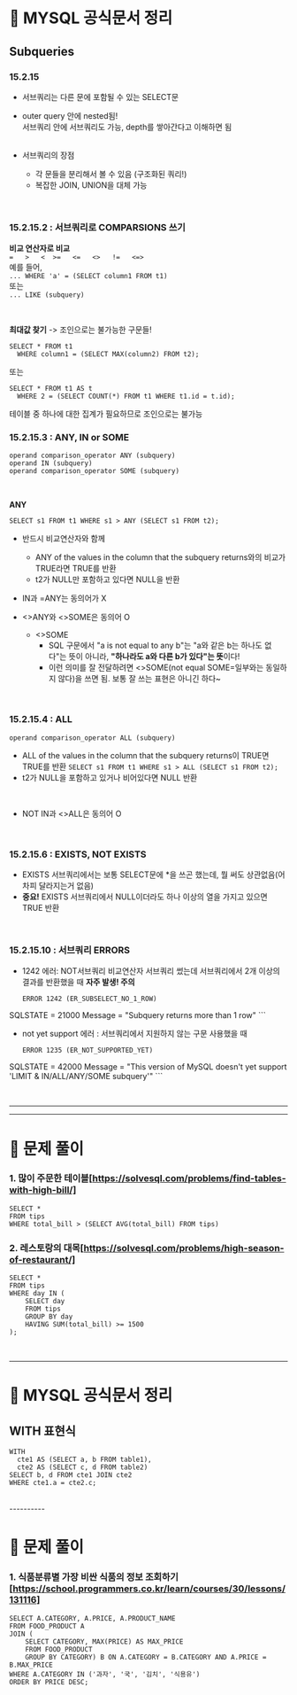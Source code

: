 # 📖 MYSQL 공식문서 정리
## Subqueries
### 15.2.15
- 서브쿼리는 다른 문에 포함될 수 있는 SELECT문 
- outer query 안에 nested됨! <br/>
  서브쿼리 안에 서브쿼리도 가능, depth를 쌓아간다고 이해하면 됨<br/>
  <br/>

- 서브쿼리의 장점
    - 각 문들을 분리해서 볼 수 있음 (구조화된 쿼리!)
    - 복잡한 JOIN, UNION을 대체 가능
<br/>

### 15.2.15.2 : 서브쿼리로 COMPARSIONS 쓰기
**비교 연산자로 비교**<br/>
```=   >   <  >=   <=   <>   !=   <=>```<br/>
예를 들어,<br/>
```... WHERE 'a' = (SELECT column1 FROM t1)```<br/>
또는<br/>
```... LIKE (subquery)```

<br/>

**최대값 찾기** -> 조인으로는 불가능한 구문들!
```
SELECT * FROM t1
  WHERE column1 = (SELECT MAX(column2) FROM t2);
```
또는
```
SELECT * FROM t1 AS t
  WHERE 2 = (SELECT COUNT(*) FROM t1 WHERE t1.id = t.id);
```
테이블 중 하나에 대한 집계가 필요하므로 조인으로는 불가능
<br/>

### 15.2.15.3 : ANY, IN or SOME
```
operand comparison_operator ANY (subquery)
operand IN (subquery)
operand comparison_operator SOME (subquery)
```
<br/>

**ANY**
```
SELECT s1 FROM t1 WHERE s1 > ANY (SELECT s1 FROM t2);
```
- 반드시 비교연산자와 함께
    - ANY of the values in the column that the subquery returns와의 비교가 TRUE라면 TRUE를 반환
    - t2가 NULL만 포함하고 있다면 NULL을 반환

- IN과 =ANY는 동의어가 X
- <>ANY와 <>SOME은 동의어 O
    - <>SOME
        - SQL 구문에서 "a is not equal to any b"는 "a와 같은 b는 하나도 없다"는 뜻이 아니라, **"하나라도 a와 다른 b가 있다"는 뜻**이다!
        - 이런 의미를 잘 전달하려면 <>SOME(not equal SOME=일부와는 동일하지 않다)을 쓰면 됨. 보통 잘 쓰는 표현은 아니긴 하다~

<br/>

### 15.2.15.4 : ALL
```operand comparison_operator ALL (subquery)```
- ALL of the values in the column that the subquery returns이 TRUE면 TRUE를 반환
```SELECT s1 FROM t1 WHERE s1 > ALL (SELECT s1 FROM t2);```
- t2가 NULL을 포함하고 있거나 비어있다면 NULL 반환
<BR/>

- NOT IN과 <>ALL은 동의어 O

<br/>

### 15.2.15.6 : EXISTS, NOT EXISTS
- EXISTS 서브쿼리에서는 보통 SELECT문에 *을 쓰곤 했는데, 뭘 써도 상관없음(어차피 달라지는거 없음)
- **중요!** EXISTS 서브쿼리에서 NULL이더라도 하나 이상의 열을 가지고 있으면 TRUE 반환 

<br/>

### 15.2.15.10 : 서브쿼리 ERRORS
- 1242 에러: NOT서브쿼리 비교연산자 서브쿼리 썼는데 서브쿼리에서 2개 이상의 결과를 반환했을 때 **자주 발생! 주의**
    ```
    ERROR 1242 (ER_SUBSELECT_NO_1_ROW)
SQLSTATE = 21000
Message = "Subquery returns more than 1 row"
    ```


- not yet support 에러 : 서브쿼리에서 지원하지 않는 구문 사용했을 때
    ```
    ERROR 1235 (ER_NOT_SUPPORTED_YET)
SQLSTATE = 42000
Message = "This version of MySQL doesn't yet support
'LIMIT & IN/ALL/ANY/SOME subquery'"
    ```

<br/>

----------
----------
# 📝 문제 풀이
### 1. 많이 주문한 테이블[https://solvesql.com/problems/find-tables-with-high-bill/]
```
SELECT *
FROM tips
WHERE total_bill > (SELECT AVG(total_bill) FROM tips)
```

### 2. 레스토랑의 대목[https://solvesql.com/problems/high-season-of-restaurant/]
```
SELECT *
FROM tips
WHERE day IN (
    SELECT day
    FROM tips
    GROUP BY day
    HAVING SUM(total_bill) >= 1500
);
```
<br/>

----------
# 📖 MYSQL 공식문서 정리
## WITH 표현식
```
WITH
  cte1 AS (SELECT a, b FROM table1),
  cte2 AS (SELECT c, d FROM table2)
SELECT b, d FROM cte1 JOIN cte2
WHERE cte1.a = cte2.c;
```
<br/>
----------

# 📝 문제 풀이
### 1. 식품분류별 가장 비싼 식품의 정보 조회하기[https://school.programmers.co.kr/learn/courses/30/lessons/131116]
```
SELECT A.CATEGORY, A.PRICE, A.PRODUCT_NAME
FROM FOOD_PRODUCT A
JOIN (
    SELECT CATEGORY, MAX(PRICE) AS MAX_PRICE
    FROM FOOD_PRODUCT 
    GROUP BY CATEGORY) B ON A.CATEGORY = B.CATEGORY AND A.PRICE = B.MAX_PRICE
WHERE A.CATEGORY IN ('과자', '국', '김치', '식용유')
ORDER BY PRICE DESC;
```

